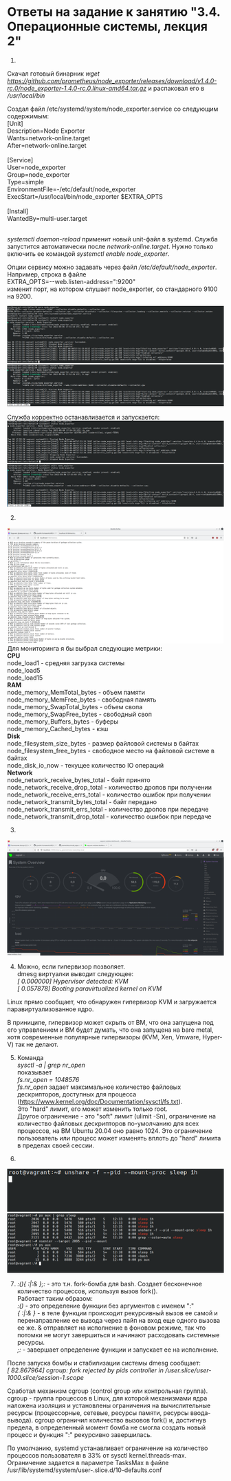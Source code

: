 # Ответы на задание к занятию "3.4. Операционные системы, лекция 2"
1. 
Скачал готовый бинарник _wget https://github.com/prometheus/node_exporter/releases/download/v1.4.0-rc.0/node_exporter-1.4.0-rc.0.linux-amd64.tar.gz_ и распаковал его в _/usr/local/bin_

Создал файл /etc/systemd/system/node_exporter.service со следующим содержимым:</br>
[Unit]</br>
Description=Node Exporter</br>
Wants=network-online.target</br>
After=network-online.target</br>
</br>
[Service]</br>
User=node_exporter</br>
Group=node_exporter</br>
Type=simple</br>
EnvironmentFile=-/etc/default/node_exporter</br>
ExecStart=/usr/local/bin/node_exporter $EXTRA_OPTS</br>
</br>
[Install]</br>
WantedBy=multi-user.target</br>
</br>

_systemctl daemon-reload_ применит новый unit-файл в systemd. 
Служба запустится автоматически после _network-online.target_. Нужно только включить ее командой _systemctl enable node_exporter_.

Опции сервису можно задавать через файл _/etc/default/node_exporter_.</br>
Например, строка в файле</br>
EXTRA_OPTS=--web.listen-address=":9200"</br>
изменит порт, на котором слушает node_exporter, со стандарного 9100 на 9200.</br>

![Pic. 1](/pics/node1.png "pic. 1")
![Pic. 2](/pics/node2.png "pic. 2")

Служба корректно останавливается и запускается:</br>
![Pic. 3](/pics/node3.png "pic. 3")
![Pic. 4](/pics/node4.png "pic. 4")

2. 
![Pic. 5](/pics/node_exporter.png "pic. 5") </br>
Для мониторинга я бы выбрал следующие метрики:</br>
**CPU**</br>
node_load1 - средняя загрузка системы</br>
node_load5</br>
node_load15</br>
**RAM**</br>
node_memory_MemTotal_bytes - объем памяти</br>
node_memory_MemFree_bytes - свободная память</br>
node_memory_SwapTotal_bytes - объем свопа</br>
node_memory_SwapFree_bytes - свободный своп</br>
node_memory_Buffers_bytes - буферы</br>
node_memory_Cached_bytes - кэш</br>
**Disk**</br>
node_filesystem_size_bytes - размер файловой системы в байтах</br>
node_filesystem_free_bytes - свободное место на файловой системе в байтах</br>
node_disk_io_now - текущее количество IO операций</br>
**Network**</br>
node_network_receive_bytes_total - байт принято</br>
node_network_receive_drop_total - количество дропов при получении</br>
node_network_receive_errs_total - количество ошибок при получении</br>
node_network_transmit_bytes_total - байт передано</br>
node_network_transmit_errs_total - количество дропов при передаче</br>
node_network_transmit_drop_total - количество ошибок при передаче</br>


3. 
![Pic. 6](/pics/netdata.png "pic. 6") </br>

4. Можно, если гипервизор позволяет.</br>
dmesg виртуалки выводит следующее:</br>
_[    0.000000] Hypervisor detected: KVM</br>
[    0.057878] Booting paravirtualized kernel on KVM_</br>

Linux прямо сообщает, что обнаружен гипервизор KVM и загружается паравиртуализованное ядро.</br>

В приниципе, гипервизор может скрыть от ВМ, что она запущена под его управлением и ВМ будет думать, что она запущена на bare metal, хотя современные популярные гипервизоры (KVM, Xen, Vmware, Hyper-V) так не делают.

5. Команда </br>
_sysctl -a | grep nr_open_</br>
показывает</br>
_fs.nr_open = 1048576_</br>
_fs.nr_open_ задает максимальное количество файловых дескрипторов, доступных для процесса (https://www.kernel.org/doc/Documentation/sysctl/fs.txt).</br>
Это "hard" лимит, его может изменить только root.</br>
Другое ограничение - это "soft" лимит (ulimit -Sn), ограничение на количество файловых дескрипторов по-умолчанию для всех процессов, на ВМ Ubuntu 20.04 оно равно 1024. Это ограничение пользователь или процесс может изменять вплоть до "hard" лимита в пределах своей сессии.</br>

6.  
![Pic. 7](/pics/ns1.png "pic. 7") </br>
![Pic. 8](/pics/ns2.png "pic. 8") </br>

7.  _:(){ :|:& };:_ - это т.н. fork-бомба для bash. Создает бесконечное количество процессов, используя вызов fork().</br>
Работает таким образом:</br>
_:()_ - это определение функции без аргументов с именем ":"</br>
_{ :|:& }_ - в теле функции происходит рекурсивный вызов ее самой и перенаправление ее вывода через пайп на вход еще одного вызова ее же. & отправляет на исполнение в фоновом режиме, так что потомки не могут завершиться и начинают
расходовать системные ресурсы.</br>
_;:_ - завершает определение функции и запускает ее на исполнение.</br>

После запуска бомбы и стабилизации системы dmesg сообщает:</br>
_[   82.867964] cgroup: fork rejected by pids controller in /user.slice/user-1000.slice/session-1.scope_</br>

Сработал механизм cgroup (control group или контрольная группа). cgroup - группа процессов в Linux, для которой механизмами ядра наложена изоляция и установлены ограничения на вычислительные ресурсы (процессорные, сетевые, ресурсы памяти, ресурсы ввода-вывода).
cgroup ограничил количество вызовов fork() и, достигнув предела, в определенный момент бомба не смогла создать новый процесс и функция ":" рекурсивно завершилась.   

По умолчанию, systemd устанавливает ограничение на количество процессов пользователя в 33% от sysctl kernel.threads-max. Ограничение задается в параметре TasksMax в файле /usr/lib/systemd/system/user-.slice.d/10-defaults.conf

